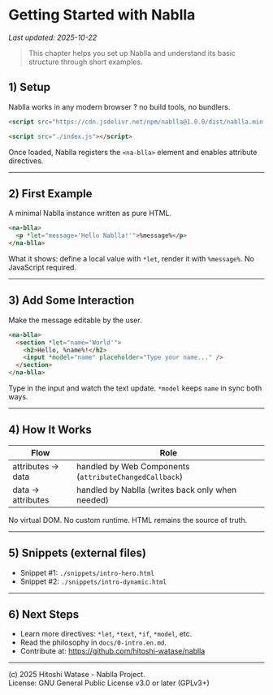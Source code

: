 # Getting Started with Nablla
_Last updated: 2025-10-22_

> This chapter helps you set up Nablla and understand its basic structure through short examples.  

## 1) Setup
Nablla works in any modern browser ? no build tools, no bundlers.

<!-- Include Nablla from CDN -->
```html
<script src="https://cdn.jsdelivr.net/npm/nablla@1.0.0/dist/nablla.min.js"></script>
```

<!-- Or include a local build -->
```html
<script src="./index.js"></script>
```

Once loaded, Nablla registers the `<na-blla>` element and enables attribute directives.

---

## 2) First Example
A minimal Nablla instance written as pure HTML.

<!-- Minimal one-liner -->
```html
<na-blla>
  <p *let="message='Hello Nablla!'">%message%</p>
</na-blla>
```

What it shows: define a local value with `*let`, render it with `%message%`. No JavaScript required.

---

## 3) Add Some Interaction
Make the message editable by the user.

<!-- Interactive sample -->
```html
<na-blla>
  <section *let="name='World'">
    <h2>Hello, %name%!</h2>
    <input *model="name" placeholder="Type your name..." />
  </section>
</na-blla>
```

Type in the input and watch the text update. `*model` keeps `name` in sync both ways.

---

## 4) How It Works
| Flow | Role |
|------|------|
| attributes -> data | handled by Web Components (`attributeChangedCallback`) |
| data -> attributes | handled by Nablla (writes back only when needed) |

No virtual DOM. No custom runtime. HTML remains the source of truth.

---

## 5) Snippets (external files)
- Snippet #1: `./snippets/intro-hero.html`
- Snippet #2: `./snippets/intro-dynamic.html`

---

## 6) Next Steps
- Learn more directives: `*let`, `*text`, `*if`, `*model`, etc.
- Read the philosophy in `docs/0-intro.en.md`.
- Contribute at: https://github.com/hitoshi-watase/nablla

---

(c) 2025 Hitoshi Watase - Nablla Project.  
License: GNU General Public License v3.0 or later (GPLv3+)

